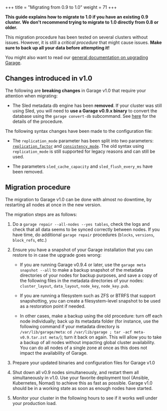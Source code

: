 +++
title = "Migrating from 0.9 to 1.0"
weight = 71
+++

**This guide explains how to migrate to 1.0 if you have an existing 0.9 cluster.
We don't recommend trying to migrate to 1.0 directly from 0.8 or older.**

This migration procedure has been tested on several clusters without issues.
However, it is still a *critical procedure* that might cause issues.
**Make sure to back up all your data before attempting it!**

You might also want to read our [general documentation on upgrading Garage](@/documentation/operations/upgrading.md).

## Changes introduced in v1.0

The following are **breaking changes** in Garage v1.0 that require your attention when migrating:

- The Sled metadata db engine has been **removed**. If your cluster was still
  using Sled, you will need to **use a Garage v0.9.x binary** to convert the
  database using the `garage convert-db` subcommand. See
  [here](@/documentation/reference-manual/configuration.md#db_engine) for the
  details of the procedure.

The following syntax changes have been made to the configuration file:

- The `replication_mode` parameter has been split into two parameters:
  [`replication_factor`](@/documentation/reference-manual/configuration.md#replication_factor)
  and
  [`consistency_mode`](@/documentation/reference-manual/configuration.md#consistency_mode).
  The old syntax using `replication_mode` is still supported for legacy
  reasons and can still be used.

- The parameters `sled_cache_capacity` and `sled_flush_every_ms` have been removed.

## Migration procedure

The migration to Garage v1.0 can be done with almost no downtime,
by restarting all nodes at once in the new version.

The migration steps are as follows:

1. Do a `garage repair --all-nodes --yes tables`, check the logs and check that
   all data seems to be synced correctly between nodes. If you have time, do
   additional `garage repair` procedures (`blocks`, `versions`, `block_refs`,
   etc.)

2. Ensure you have a snapshot of your Garage installation that you can restore
   to in case the upgrade goes wrong:

   - If you are running Garage v0.9.4 or later, use the `garage meta snapshot
     --all` to make a backup snapshot of the metadata directories of your nodes
     for backup purposes, and save a copy of the following files in the
     metadata directories of your nodes: `cluster_layout`, `data_layout`,
     `node_key`, `node_key.pub`.

   - If you are running a filesystem such as ZFS or BTRFS that support
     snapshotting, you can create a filesystem-level snapshot to be used as a
     restoration point if needed.

   - In other cases, make a backup using the old procedure: turn off each node
     individually; back up its metadata folder (for instance, use the following
     command if your metadata directory is `/var/lib/garage/meta`: `cd
     /var/lib/garage ; tar -acf meta-v0.9.tar.zst meta/`); turn it back on
     again.  This will allow you to take a backup of all nodes without
     impacting global cluster availability.  You can do all nodes of a single
     zone at once as this does not impact the availability of Garage.

3. Prepare your updated binaries and configuration files for Garage v1.0

4. Shut down all v0.9 nodes simultaneously, and restart them all simultaneously
   in v1.0.  Use your favorite deployment tool (Ansible, Kubernetes, Nomad) to
   achieve this as fast as possible.  Garage v1.0 should be in a working state
   as soon as enough nodes have started.

5. Monitor your cluster in the following hours to see if it works well under
   your production load.
